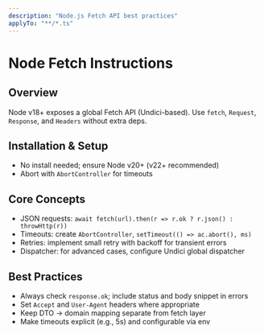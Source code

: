 ```yaml
---
description: "Node.js Fetch API best practices"
applyTo: "**/*.ts"
---
```


# Node Fetch Instructions

## Overview

Node v18+ exposes a global Fetch API (Undici-based). Use `fetch`, `Request`, `Response`, and `Headers` without extra deps.

## Installation & Setup

- No install needed; ensure Node v20+ (v22+ recommended)
- Abort with `AbortController` for timeouts

## Core Concepts

- JSON requests: `await fetch(url).then(r => r.ok ? r.json() : throwHttp(r))`
- Timeouts: create `AbortController`, `setTimeout(() => ac.abort(), ms)`
- Retries: implement small retry with backoff for transient errors
- Dispatcher: for advanced cases, configure Undici global dispatcher

## Best Practices

- Always check `response.ok`; include status and body snippet in errors
- Set `Accept` and `User-Agent` headers where appropriate
- Keep DTO → domain mapping separate from fetch layer
- Make timeouts explicit (e.g., 5s) and configurable via env
